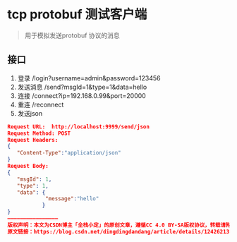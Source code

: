 # tcp protobuf 测试客户端

> 用于模拟发送protobuf 协议的消息
## 接口
1. 登录
/login?username=admin&password=123456
2. 发送消息
/send?msgId=1&type=1&data=hello
3. 连接
/connect?ip=192.168.0.99&port=20000
4. 重连
/reconnect
5. 发送json
```json
Request URL:  http://localhost:9999/send/json
Request Method: POST
Request Headers:
{
   "Content-Type":"application/json"
}
Request Body:
{
   "msgId": 1,
   "type": 1,
   "data": {
            "message":"hello"
           }
}
————————————————
版权声明：本文为CSDN博主「全栈小定」的原创文章，遵循CC 4.0 BY-SA版权协议，转载请附上原文出处链接及本声明。
原文链接：https://blog.csdn.net/dingdingdandang/article/details/124262130
```